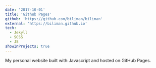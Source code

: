 ```yaml
---
date: '2017-10-01'
title: 'Github Pages'
github: 'https://github.com/biliman/biliman'
external: 'https://biliman.github.io'
tech:
  - Jekyll
  - SCSS
  - JS
showInProjects: true
---
```


My personal website built with Javascript and hosted on GitHub Pages.
